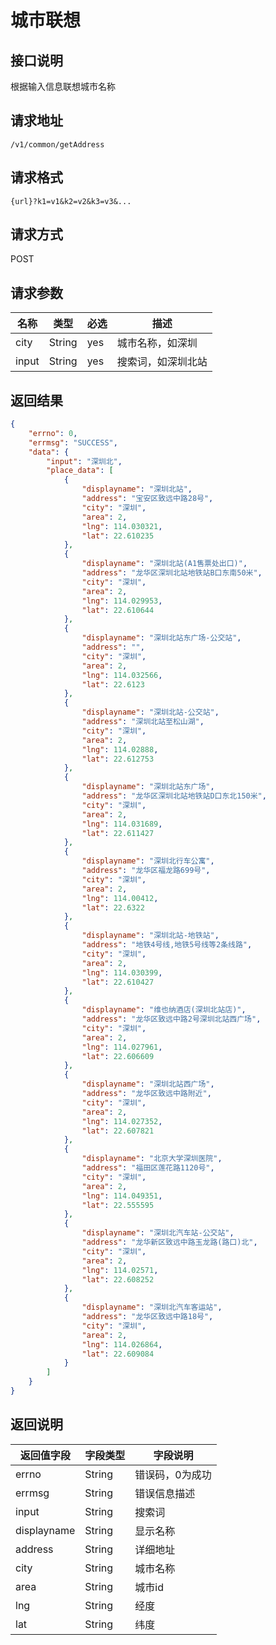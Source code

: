 # 城市联想

## 接口说明

根据输入信息联想城市名称

## 请求地址

`/v1/common/getAddress`

## 请求格式

`{url}?k1=v1&k2=v2&k3=v3&...`

## 请求方式

POST

## 请求参数

| 名称  | 类型   | 必选 | 描述               |
| ----- | ------ | ---- | ------------------ |
| city  | String | yes  | 城市名称，如深圳   |
| input | String | yes  | 搜索词，如深圳北站 |

## 返回结果

```json
{
    "errno": 0,
    "errmsg": "SUCCESS",
    "data": {
        "input": "深圳北",
        "place_data": [
            {
                "displayname": "深圳北站",
                "address": "宝安区致远中路28号",
                "city": "深圳",
                "area": 2,
                "lng": 114.030321,
                "lat": 22.610235
            },
            {
                "displayname": "深圳北站(A1售票处出口)",
                "address": "龙华区深圳北站地铁站B口东南50米",
                "city": "深圳",
                "area": 2,
                "lng": 114.029953,
                "lat": 22.610644
            },
            {
                "displayname": "深圳北站东广场-公交站",
                "address": "",
                "city": "深圳",
                "area": 2,
                "lng": 114.032566,
                "lat": 22.6123
            },
            {
                "displayname": "深圳北站-公交站",
                "address": "深圳北站至松山湖",
                "city": "深圳",
                "area": 2,
                "lng": 114.02888,
                "lat": 22.612753
            },
            {
                "displayname": "深圳北站东广场",
                "address": "龙华区深圳北站地铁站D口东北150米",
                "city": "深圳",
                "area": 2,
                "lng": 114.031689,
                "lat": 22.611427
            },
            {
                "displayname": "深圳北行车公寓",
                "address": "龙华区福龙路699号",
                "city": "深圳",
                "area": 2,
                "lng": 114.00412,
                "lat": 22.6322
            },
            {
                "displayname": "深圳北站-地铁站",
                "address": "地铁4号线,地铁5号线等2条线路",
                "city": "深圳",
                "area": 2,
                "lng": 114.030399,
                "lat": 22.610427
            },
            {
                "displayname": "维也纳酒店(深圳北站店)",
                "address": "龙华区致远中路2号深圳北站西广场",
                "city": "深圳",
                "area": 2,
                "lng": 114.027961,
                "lat": 22.606609
            },
            {
                "displayname": "深圳北站西广场",
                "address": "龙华区致远中路附近",
                "city": "深圳",
                "area": 2,
                "lng": 114.027352,
                "lat": 22.607821
            },
            {
                "displayname": "北京大学深圳医院",
                "address": "福田区莲花路1120号",
                "city": "深圳",
                "area": 2,
                "lng": 114.049351,
                "lat": 22.555595
            },
            {
                "displayname": "深圳北汽车站-公交站",
                "address": "龙华新区致远中路玉龙路(路口)北",
                "city": "深圳",
                "area": 2,
                "lng": 114.02571,
                "lat": 22.608252
            },
            {
                "displayname": "深圳北汽车客运站",
                "address": "龙华区致远中路18号",
                "city": "深圳",
                "area": 2,
                "lng": 114.026864,
                "lat": 22.609084
            }
        ]
    }
}
```

## 返回说明

| 返回值字段  | 字段类型 | 字段说明        |
| ----------- | -------- | --------------- |
| errno       | String   | 错误码，0为成功 |
| errmsg      | String   | 错误信息描述    |
| input       | String   | 搜索词          |
| displayname | String   | 显示名称        |
| address     | String   | 详细地址        |
| city        | String   | 城市名称        |
| area        | String   | 城市id          |
| lng         | String   | 经度            |
| lat         | String   | 纬度            |